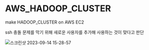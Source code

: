 # AWS_HADOOP_CLUSTER
make HADOOP_CLUSTER on AWS EC2

ssh 충돌 문제를 막기 위해 새로운 사용자를 추가해 사용하는 것이 맞다고 판단

![스크린샷 2023-09-14 15-28-57](https://github.com/OwenKimcertified/AWS_HADOOP_CLUSTER/assets/99598620/a90bd261-eeb2-447c-92ba-13bb47e9661a)

